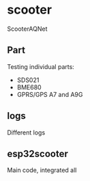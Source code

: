# scooter
ScooterAQNet


## Part
Testing individual parts:

* SDS021
* BME680
* GPRS/GPS A7 and A9G

## logs
Different logs

## esp32scooter
Main code, integrated all

